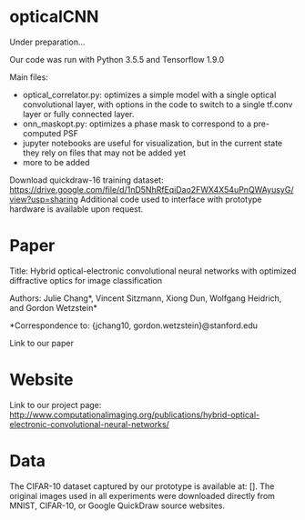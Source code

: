 # opticalCNN

Under preparation...

Our code was run with Python 3.5.5 and Tensorflow 1.9.0 

Main files:
- optical_correlator.py: optimizes a simple model with a single optical convolutional layer, with options in the code to switch to a single tf.conv layer or fully connected layer.
- onn_maskopt.py: optimizes a phase mask to correspond to a pre-computed PSF
- jupyter notebooks are useful for visualization, but in the current state they rely on files that may not be added yet
- more to be added

Download quickdraw-16 training dataset: https://drive.google.com/file/d/1nD5NhRfEqiDao2FWX4X54uPnQWAyusyG/view?usp=sharing
Additional code used to interface with prototype hardware is available upon request.

# Paper

Title: Hybrid optical-electronic convolutional neural networks with optimized diffractive optics for image classification

Authors: Julie Chang*, Vincent Sitzmann, Xiong Dun, Wolfgang Heidrich, and Gordon Wetzstein*

*Correspondence to: {jchang10, gordon.wetzstein}@stanford.edu

Link to our paper

# Website

Link to our project page:
http://www.computationalimaging.org/publications/hybrid-optical-electronic-convolutional-neural-networks/

# Data

The CIFAR-10 dataset captured by our prototype is available at: []. The original images used in all experiments were downloaded directly from MNIST, CIFAR-10, or Google QuickDraw source websites. 
